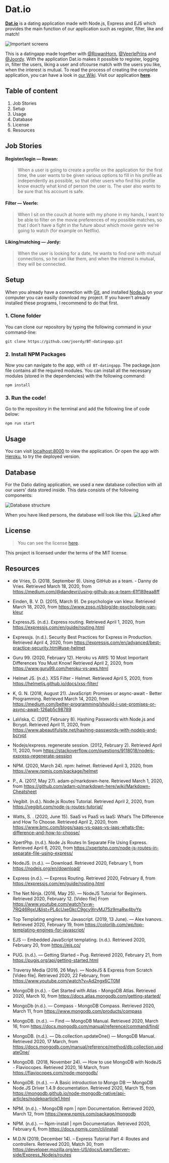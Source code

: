 # Dat.io

**[Dat.io](https://bt-datingapp.herokuapp.com/)** is a dating application made with Node.js, Express and EJS which provides the main function of our application such as register, filter, like and match!

![Important screens](https://user-images.githubusercontent.com/48051912/79166750-22eb0880-7de6-11ea-9dc1-378b769ee34b.png)

This is a datingapp made together with [@RowanHorn](https://github.com/rowanhorn1412), [@VeerlePrins](https://github.com/veerleprins) and [@Joordy](https://github.com/joordy). With the application Dat.io makes it possible to register, logging in, filter the users, liking a user and ofcourse match with the users you like, when the interest is mutual. To read the process of creating the complete application, you can have a look in [our Wiki](https://github.com/joordy/BT-datingapp/wiki). Visit our application **[here](https://bt-datingapp.herokuapp.com/)**.

## Table of content

1. Job Stories
2. Setup
3. Usage
4. Database
5. License
6. Resources

## Job Stories

#### Register/login — Rowan:

> When a user is going to create a profile on the application for the first time, the user wants to be given various options to fill in his profile as independently as possible, so that other users who find his profile know exactly what kind of person the user is. The user also wants to be sure that his account is safe.

#### Filter — Veerle:

> When I sit on the couch at home with my phone in my hands, I want to be able to filter on the movie preferences of my possible matches, so that I don't have a fight in the future about which movie genre we're going to watch (for example on Netflix).

#### Liking/matching — Jordy:

> When the user is looking for a date, he wants to find one with mutual connections, so he can like them, and when the interest is mutual, they will be connected.

## Setup

When you already have a connection with [Git](https://docs.gitlab.com/ee/gitlab-basics/start-using-git.html), and installed [NodeJs](https://www.webucator.com/how-to/how-install-nodejs-on-mac.cfm) on your computer you can easilly download my project. If you haven't already installed these programs, I recommend to do that first.

### 1. Clone folder

You can clone our repository by typing the following command in your command-line:

`git clone https://github.com/joordy/BT-datingapp.git`

### 2. Install NPM Packages

Now you can navigate to the app, with `cd BT-datingapp`. The package.json file contains all the required modules. You can install all the necessary modules (stored in the dependencies) with the following command:

`npm install`

### 3. Run the code!

Go to the repository in the terminal and add the following line of code below:

`npm run start`

## Usage

You can visit [localhost:8000](http://localhost:8000/) to view the application. Or open the app with [Heroku](https://bt-datingapp.herokuapp.com/), to try the deployed version.

## Database

For the Datio dating application, we used a new database collection with all our users' data stored inside. This data consists of the following components:

![Database structure](https://user-images.githubusercontent.com/35265583/79114896-c3104580-7d84-11ea-8581-dd5cd8118323.png)

When you have liked persons, the database will look like this.
![Liked after](https://user-images.githubusercontent.com/35265583/79119645-1f796200-7d91-11ea-9f70-e754d5a6c96e.png)

## License

> You can see the license [here](https://github.com/joordy/BT-datingapp/blob/master/LICENSE).

This project is licensed under the terms of the MIT license.

## Resources

- de Vries, D. (2018, September 9). Using GitHub as a team. - Danny de Vries. Retrieved March 18, 2020, from https://medium.com/@dandevri/using-github-as-a-team-61f189eaa8ff

- Einden, B. V. D. (2015, March 9). De psychologie van kleur. Retrieved March 18, 2020, from https://www.zoso.nl/blog/de-psychologie-van-kleur

- ExpressJS. (n.d.). Express routing. Retrieved April 1, 2020, from https://expressjs.com/en/guide/routing.html

- Expressjs. (n.d.). Security Best Practices for Express in Production. Retrieved April 4, 2020, from https://expressjs.com/en/advanced/best-practice-security.html#use-helmet

- Guru 99. (2020, February 12). Heroku vs AWS: 10 Most Important Differences You Must Know! Retrieved April 2, 2020, from https://www.guru99.com/heroku-vs-aws.html

- Helmet JS. (n.d.). XSS Filter - Helmet. Retrieved April 5, 2020, from https://helmetjs.github.io/docs/xss-filter/

- K, G. N. (2018, August 21). JavaScript: Promises or async-await - Better Programming. Retrieved March 14, 2020, from https://medium.com/better-programming/should-i-use-promises-or-async-await-126ab5c98789

- LaViska, C. (2017, February 8). Hashing Passwords with Node.js and Bcrypt. Retrieved April 11, 2020, from https://www.abeautifulsite.net/hashing-passwords-with-nodejs-and-bcrypt

- Nodejs/express. regenerate session. (2012, February 2). Retrieved April 11, 2020, from https://stackoverflow.com/questions/9118018/nodejs-express-regenerate-session

- NPM. (2020, March 24). npm: helmet. Retrieved April 3, 2020, from https://www.npmjs.com/package/helmet

- P., A. (2017, May 27). adam-p/markdown-here. Retrieved March 1, 2020, from https://github.com/adam-p/markdown-here/wiki/Markdown-Cheatsheet

- Vegibit. (n.d.). Node.js Routes Tutorial. Retrieved April 2, 2020, from https://vegibit.com/node-js-routes-tutorial/

- Watts, S. . (2020, June 15). SaaS vs PaaS vs IaaS: What’s The Difference and How To Choose. Retrieved April 2, 2020, from https://www.bmc.com/blogs/saas-vs-paas-vs-iaas-whats-the-difference-and-how-to-choose/

- XpertPhp. (n.d.). Node Js Routes In Separate File Using Express. Retrieved April 6, 2020, from https://xpertphp.com/node-js-routes-in-separate-file-using-express/

- NodeJS. (n.d.). — Download. Retrieved 2020, February 1, from https://nodejs.org/en/download/

- Express (n.d.). — Express Routing. Retrieved 2020, February 8, from https://expressjs.com/en/guide/routing.html

- The Net Ninja. (2016, May 25). — NodeJS Tutorial for Beginners. Retrieved 2020, February 12. [Video file] From https://www.youtube.com/watch?v=w-7RQ46RgxU&list=PL4cUxeGkcC9gcy9lrvMJ75z9maRw4byYp

- Top Templating engines for Javascript. (2019, 13 June). — Alex Ivanovs. Retrieved 2020, February 19, from https://colorlib.com/wp/top-templating-engines-for-javascript/

- EJS -- Embedded JavaScript templating. (n.d.). Retrieved 2020, February 20, from https://ejs.co/

- PUG. (n.d.). — Getting Started – Pug. Retrieved 2020, February 21, from https://pugjs.org/api/getting-started.html

- Traversy Media (2016, 26 May). — NodeJS & Express from Scratch [Video file]. Retrieved 2020, 22 February, from https://www.youtube.com/watch?v=Ad2ngx6CT0M

- MongoDB (n.d.). - Get Started with Atlas - MongoDB Atlas. Retrieved 2020, March 10, from https://docs.atlas.mongodb.com/getting-started/

- MongoDb (n.d.). — Compass - MongoDB Compass. Retrieved 2020, March 11, from https://www.mongodb.com/products/compass

- MongoDB. (n.d.). — Find — MongoDB Manual. Retrieved 2020, March 16, from https://docs.mongodb.com/manual/reference/command/find/

- MongoDB. (n.d.). — Db.collection.updateOne() — MongoDB Manual. Retrieved 2020, 17 March, from https://docs.mongodb.com/manual/reference/method/db.collection.updateOne/

- MongoDB. (2018, November 24). — How to use MongoDB with NodeJS - Flaviocopes. Retrieved 2020, 16 March, from https://flaviocopes.com/node-mongodb/

- MongoDB. (n.d.). — A Basic introduction to Mongo DB — MongoDB Node.JS Driver 1.4.9 documentation. Retrieved 2020, March 15, from https://mongodb.github.io/node-mongodb-native/api-articles/nodekoarticle1.html

- NPM. (n.d.). - MongoDB npm | npm Documentation. Retrieved 2020, March 12, from https://www.npmjs.com/package/mongodb

- NPM. (n.d.). — Npm-install | npm Documentation. Retrieved 2020, February 6, from https://docs.npmjs.com/cli/install

- M.D.N (2019, December 14). – Express Tutorial Part 4: Routes and controllers. Retrieved 2020, Match 30, from https://developer.mozilla.org/en-US/docs/Learn/Server-side/Express_Nodejs/routes
